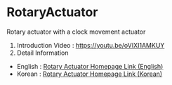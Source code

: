 # RotaryActuator
Rotary actuator with a clock movement actuator

1. Introduction Video : https://youtu.be/oVIXI1AMKUY <br>
2. Detail Information
 - English : <a href="https://solenoid.or.kr/direct_eng.php?address=https://solenoid.or.kr/openactuator/rotary_actuator_eng.htm">Rotary Actuator Homepage Link (English)</a>
 - Korean  : <a href="https://solenoid.or.kr/direct_kor.php?address=https://solenoid.or.kr/openactuator/rotary_actuator_kor.htm">Rotary Actuator Homepage Link (Korean)</a>

